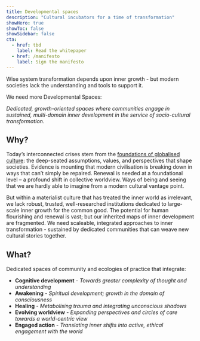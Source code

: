 ```yaml
---
title: Developmental spaces
description: "Cultural incubators for a time of transformation"
showHero: true
showToc: false
showSidebar: false
cta:
  - href: tbd
    label: Read the whitepaper
  - href: /manifesto
    label: Sign the manifesto
---
```


Wise system transformation depends upon inner growth - but modern societies lack the understanding and tools to support it. 

We need more Developmental Spaces:
 
_Dedicated, growth-oriented spaces where communities engage in sustained, multi-domain inner development in the service of socio-cultural transformation._

## Why? 

Today’s interconnected crises stem from the [foundations of globalised culture](https://news.lifeitself.org/p/from-polycrisis-to-metacrisis-a-short): the deep-seated assumptions, values, and perspectives that shape societies. Evidence is mounting that modern civilisation is breaking down in ways that can’t simply be repaired. Renewal is needed at a foundational level – a profound shift in collective worldview. Ways of being and seeing that we are hardly able to imagine from a modern cultural vantage point.

But within a materialist culture that has treated the inner world as irrelevant, we lack robust, trusted, well-researched institutions dedicated to large-scale inner growth for the common good. The potential for human flourishing and renewal is vast; but our inherited maps of inner development are fragmented. We need scaleable, integrated approaches to inner transformation - sustained by dedicated communities that can weave new cultural stories together.

## What? 

Dedicated spaces of community and ecologies of practice that integrate:

- **Cognitive development** - _Towards greater complexity of thought and understanding_
- **Awakening** - _Spiritual development; growth in the domain of consciousness_
- **Healing** - _Metabolising trauma and integrating unconscious shadows_
- **Evolving worldview** - _Expanding perspectives and circles of care towards a world-centric view_
- **Engaged action** - _Translating inner shifts into active, ethical engagement with the world_


